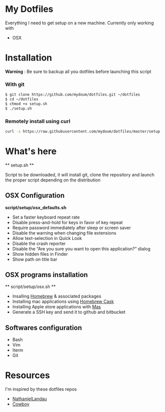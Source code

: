 My Dotfiles
===========

Everything I need to get setup on a new machine. Currently only working with

* OSX


# Installation

**Warning** : Be sure to backup all you dotfiles before launching this script

### With git

```sh
$ git clone https://github.com/mydoum/dotfiles.git ~/dotfiles
$ cd ~/dotfiles
$ chmod +x setup.sh
$ ./setup.sh
```
### Remotely install using curl

```sh
curl -s https://raw.githubusercontent.com/mydoum/dotfiles/master/setup.sh | bash 2>&1 | tee ~/setup.log
```

# What's here

** setup.sh **

Script to be downloaded, it will install git, clone the repository and
launch the proper script depending on the distribution

## OSX Configuration

**script/setup/osx_defaults.sh**

* Set a faster keyboard repeat rate
* Disable press-and-hold for keys in favor of key repeat
* Require password immediately after sleep or screen saver
* Disable the warning when changing file extensions
* Allow text-selection in Quick Look
* Disable the crash reporter
* Disable the “Are you sure you want to open this application?” dialog
* Show hidden files in Finder
* Show path on title bar

## OSX programs installation

** script/setup/osx.sh **

* Insalling [Homebrew][1] & associated packages
* Installing mac applications using [Homebrew Cask][2]
* Installing Apple store applications with [Mas][3]
* Generate a SSH key and send it to github and bitbucket

## Softwares configuration

* Bash
* Vim
* Iterm
* Git

[1]: http://brew.sh
[2]: http://caskroom.io
[3]: https://github.com/mas-cli/mas

# Resources

I'm inspired by these dotfiles repos

* [NathanielLandau](https://github.com/natelandau/shell-scripts)
* [Cowboy](https://github.com/cowboy/dotfiles)

